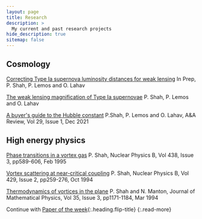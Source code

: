 ```yaml
---
layout: page
title: Research
description: >
  My current and past research projects
hide_description: true
sitemap: false
---
```


## Cosmology

[Correcting Type Ia supernova luminosity distances for weak lensing](https://tbc) In Prep, P. Shah, P. Lemos and O. Lahav

[The weak lensing magnification of Type Ia supernovae](https://arxiv.org/pdf/2203.09865.pdf) P. Shah, P. Lemos and O. Lahav

[A buyer's guide to the Hubble constant](https://arxiv.org/pdf/2109.01161.pdf) P.Shah, P. Lemos and O. Lahav, A&A Review, Vol 29, Issue 1, Dec 2021


## High energy physics

[Phase transitions in a vortex gas](https://www.sciencedirect.com/science/article/abs/pii/055032139400583Z?via%3Dihub) P. Shah, Nuclear 
Physics B, Vol 438, Issue 3, pp589-606, Feb 1995

[Vortex scattering at near-critical coupling](https://arxiv.org/pdf/hep-th/9402075.pdf) P. Shah, Nuclear Physics B, Vol 429, Issue 2, 
pp259-276, Oct 1994  

[Thermodynamics of vortices in the plane](https://arxiv.org/pdf/hep-th/9307165.pdf) P. Shah and N. Manton, Journal of Mathematical 
Physics, Vol 35, Issue 3, pp1171-1184, Mar 1994


Continue with [Paper of the week](/Paper_of_the_week/){:.heading.flip-title}
{:.read-more}
